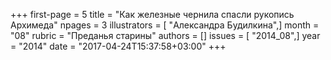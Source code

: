 +++
first-page = 5
title = "Как железные чернила спасли рукопись Архимеда"
npages = 3
illustrators = [ "Александра Будилкина",]
month = "08"
rubric = "Преданья старины"
authors = []
issues = [ "2014_08",]
year = "2014"
date = "2017-04-24T15:37:58+03:00"
+++

